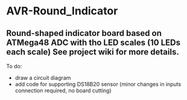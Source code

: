 # AVR-Round_Indicator
Round-shaped indicator board based on ATMega48 ADC with tho LED scales (10 LEDs each scale)
See project wiki for more details.
---------------------------------------------
To do:
- draw a circuit diagram
- add code for supporting DS18B20 sensor (minor changes in inputs connection required, no board cutting)
